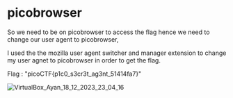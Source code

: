 # picobrowser
So we need to be on picobrowser to access the flag hence we need to change our user agent to picobrowser,

I used the the mozilla user agent switcher and manager extension to change my user agnet to picobrowser in order to get the flag.

Flag : "picoCTF{p1c0_s3cr3t_ag3nt_51414fa7}"

![VirtualBox_Ayan_18_12_2023_23_04_16](https://github.com/nAYANko/picoCTF/assets/147973815/fb919ff4-2531-4183-8ec6-e80c2605f6f2)
